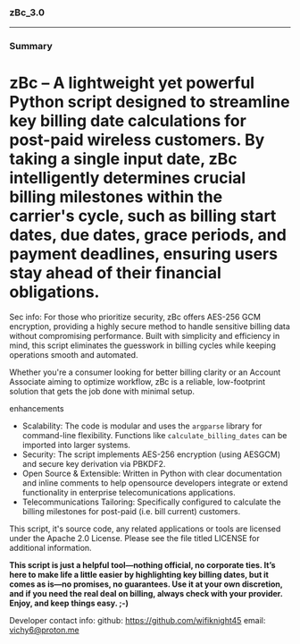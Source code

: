
 ### zBc_3.0
---

### Summary

# zBc – A lightweight yet powerful Python script designed to streamline key billing date calculations for post-paid wireless customers. By taking a single input date, zBc intelligently determines crucial billing milestones within the carrier's cycle, such as billing start dates, due dates, grace periods, and payment deadlines, ensuring users stay ahead of their financial obligations.

Sec info: For those who prioritize security, zBc offers AES-256 GCM encryption, providing a highly secure method to handle sensitive billing data without compromising performance. Built with simplicity and efficiency in mind, this script eliminates the guesswork in billing cycles while keeping operations smooth and automated.

Whether you're a consumer looking for better billing clarity or an Account Associate aiming to optimize workflow, zBc is a reliable, low-footprint solution that gets the job done with minimal setup.

enhancements
- Scalability: The code is modular and uses the `argparse` library for command-line flexibility. Functions like `calculate_billing_dates` can be imported into larger systems.
- Security: The script implements AES-256 encryption (using AESGCM) and secure key derivation via PBKDF2.
- Open Source & Extensible: Written in Python with clear documentation and inline comments to help opensource developers integrate or extend functionality in enterprise telecomunications applications. 
- Telecommunications Tailoring: Specifically configured to calculate the billing milestones for post-paid (i.e. bill current) customers.

This script, it's source code, any related applications or tools are licensed under the Apache 2.0 License. Please see the file
titled LICENSE for additional information. 

 **This script is just a helpful tool—nothing official, no corporate ties. It’s here to make life a little easier by highlighting key billing dates, but it comes as is—no promises, no guarantees. Use it at your own discretion, and if you need the real deal on billing, always check with your provider. Enjoy, and keep things easy. ;-)**

Developer contact info: 
github: https://github.com/wifiknight45
email: vichy6@proton.me



 
